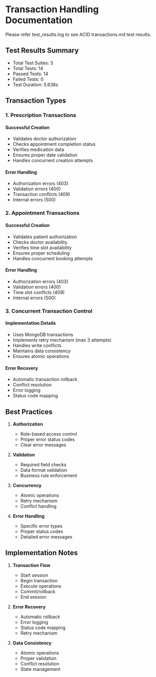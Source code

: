 # Transaction Handling Documentation
Please refer test_results.log to see ACID transactions.md test results.
## Test Results Summary

- Total Test Suites: 3
- Total Tests: 14
- Passed Tests: 14
- Failed Tests: 0
- Test Duration: 5.638s

## Transaction Types

### 1. Prescription Transactions

#### Successful Creation
- Validates doctor authorization
- Checks appointment completion status
- Verifies medication data
- Ensures proper date validation
- Handles concurrent creation attempts

#### Error Handling
- Authorization errors (403)
- Validation errors (400)
- Transaction conflicts (409)
- Internal errors (500)

### 2. Appointment Transactions

#### Successful Creation
- Validates patient authorization
- Checks doctor availability
- Verifies time slot availability
- Ensures proper scheduling
- Handles concurrent booking attempts

#### Error Handling
- Authorization errors (403)
- Validation errors (400)
- Time slot conflicts (409)
- Internal errors (500)

### 3. Concurrent Transaction Control

#### Implementation Details
- Uses MongoDB transactions
- Implements retry mechanism (max 3 attempts)
- Handles write conflicts
- Maintains data consistency
- Ensures atomic operations

#### Error Recovery
- Automatic transaction rollback
- Conflict resolution
- Error logging
- Status code mapping

## Best Practices

1. **Authorization**
   - Role-based access control
   - Proper error status codes
   - Clear error messages

2. **Validation**
   - Required field checks
   - Data format validation
   - Business rule enforcement

3. **Concurrency**
   - Atomic operations
   - Retry mechanism
   - Conflict handling

4. **Error Handling**
   - Specific error types
   - Proper status codes
   - Detailed error messages

## Implementation Notes

1. **Transaction Flow**
   - Start session
   - Begin transaction
   - Execute operations
   - Commit/rollback
   - End session

2. **Error Recovery**
   - Automatic rollback
   - Error logging
   - Status code mapping
   - Retry mechanism

3. **Data Consistency**
   - Atomic operations
   - Proper validation
   - Conflict resolution
   - State management

